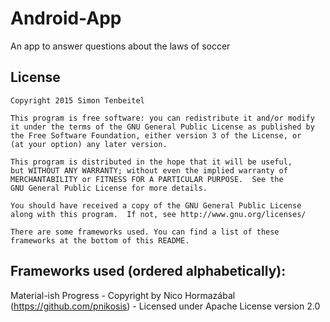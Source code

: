 # Android-App
An app to answer questions about the laws of soccer

License
-------

    Copyright 2015 Simon Tenbeitel

    This program is free software: you can redistribute it and/or modify
    it under the terms of the GNU General Public License as published by
    the Free Software Foundation, either version 3 of the License, or
    (at your option) any later version.

    This program is distributed in the hope that it will be useful,
    but WITHOUT ANY WARRANTY; without even the implied warranty of
    MERCHANTABILITY or FITNESS FOR A PARTICULAR PURPOSE.  See the
    GNU General Public License for more details.

    You should have received a copy of the GNU General Public License
    along with this program.  If not, see http://www.gnu.org/licenses/
	
	There are some frameworks used. You can find a list of these
	frameworks at the bottom of this README.

## Frameworks used (ordered alphabetically):
Material-ish Progress - Copyright by Nico Hormazábal (https://github.com/pnikosis) - Licensed under Apache License version 2.0